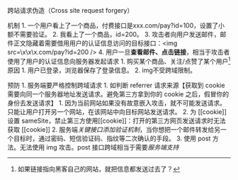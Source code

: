 跨站请求伪造（Cross site request forgery）

机制
	1. 一个用户看上了一个商品，付费接口是xxx.com/pay?id=100，设置了小额不需要验证。
	2. 我看上了一个商品，id=200。
	3. 攻击者向用户发送邮件，邮件正文隐藏着需要借用用户的认证信息访问的目标接口：\<img src=\x\x\x.com/pay?id=200 />
	4. 用户一旦**查看邮件、点击链接**，相当于攻击者使用了用户的认证信息向服务器发起请求
		1. 购买某个商品、关注/点赞了某个用户[^1] 
原因
	1. 用户已登录，浏览器保存了登录信息。
	2. img不受跨域限制。

预防
	1. 服务端要严格控制跨域请求
		1. 如判断 referrer 请求来源【获取到 cookie 需要向同一个服务器地址发送请求。避免第三方拿到你的 cookie 之后，假冒你的身份去发送请求】
			1. 因为当前网站如果没有故意嵌入攻击，就不可能发送请求。只能让用户打开另一个网站，在该网站中向目标网站发送请求。
		2. 为 [[cookie]] 设置 sameSite，禁止第三方使用[[cookie]]：打开的第三方网页发送请求时无法获取 [[cookie]] 
	2. 服务端*关键接口添加验证机制*，当你想把一个邮件转发给另一个目标时，通过密码、短信验证码、指纹等二次确认的手段。
	3. 使用 post 方法。无法使用 img 攻击。post 接口跨域相当于需要*服务端支持* 

[^1]: 如果链接指向黑客自己的网站，就把信息都发送过去了？